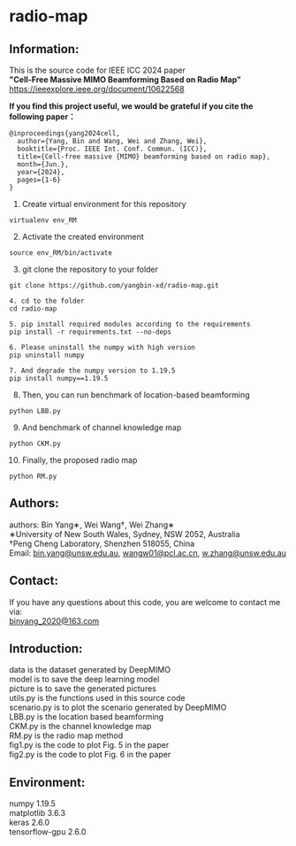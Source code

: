 # radio-map

## Information:
This is the source code for IEEE ICC 2024 paper  
__"Cell-Free Massive MIMO Beamforming Based on Radio Map"__  
https://ieeexplore.ieee.org/document/10622568  

__If you find this project useful, we would be grateful if you cite the following paper：__

```
@inproceedings{yang2024cell,
  author={Yang, Bin and Wang, Wei and Zhang, Wei},
  booktitle={Proc. IEEE Int. Conf. Commun. (ICC)},
  title={Cell-free massive {MIMO} beamforming based on radio map},
  month={Jun.},
  year={2024},
  pages={1-6}
}
```

1. Create virtual environment for this repository  
```
virtualenv env_RM
```
2. Activate the created environment
```
source env_RM/bin/activate
```
3. git clone the repository to your folder
```
git clone https://github.com/yangbin-xd/radio-map.git
```
```
4. cd to the folder
cd radio-map
```
```
5. pip install required modules according to the requirements
pip install -r requirements.txt --no-deps
```
```
6. Please uninstall the numpy with high version
pip uninstall numpy
```
```
7. And degrade the numpy version to 1.19.5
pip install numpy==1.19.5
```

8. Then, you can run benchmark of location-based beamforming
```
python LBB.py
```
9. And benchmark of channel knowledge map
```
python CKM.py
```
10. Finally, the proposed radio map
```
python RM.py
```

## Authors:  
authors: Bin Yang∗, Wei Wang†, Wei Zhang∗  
∗University of New South Wales, Sydney, NSW 2052, Australia   
†Peng Cheng Laboratory, Shenzhen 518055, China  
Email: bin.yang@unsw.edu.au, wangw01@pcl.ac.cn, w.zhang@unsw.edu.au  

## Contact:  
If you have any questions about this code, you are welcome to contact me via:  
binyang_2020@163.com  

## Introduction:  
data is the dataset generated by DeepMIMO                
model is to save the deep learning model  
picture is to save the generated pictures  
utils.py is the functions used in this source code  
scenario.py is to plot the scenario generated by DeepMIMO  
LBB.py is the location based beamforming  
CKM.py is the channel knowledge map  
RM.py is the radio map method  
fig1.py is the code to plot Fig. 5 in the paper  
fig2.py is the code to plot Fig. 6 in the paper  

## Environment:  
numpy                   1.19.5  
matplotlib              3.6.3  
keras                   2.6.0  
tensorflow-gpu          2.6.0  
